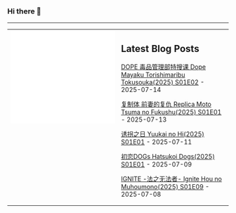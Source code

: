 ### Hi there 👋

<!--
**etng/etng** is a ✨ _special_ ✨ repository because its `README.md` (this file) appears on your GitHub profile.

Here are some ideas to get you started:

- 🔭 I’m currently working on ...
- 🌱 I’m currently learning ...
- 👯 I’m looking to collaborate on ...
- 🤔 I’m looking for help with ...
- 💬 Ask me about ...
- 📫 How to reach me: ...
- 😄 Pronouns: ...
- ⚡ Fun fact: ...
-->


---

<table>
<tr>
<td valign="top" width="50%">
<img src="metrics.svg" alt="Metric" />
</td>
<td valign="top" width="50%">

## Latest Blog Posts
<!-- blog start -->
[DOPE 毒品管理部特搜课 Dope Mayaku Torishimaribu Tokusouka(2025) S01E02](http://www.fanxinzhui.com/rr/2629#S01E02) - 2025-07-14

[复制体 前妻的复仇 Replica Moto Tsuma no Fukushu(2025) S01E01](http://www.fanxinzhui.com/rr/2633#S01E01) - 2025-07-13

[诱拐之日 Yuukai no Hi(2025) S01E01](http://www.fanxinzhui.com/rr/2632#S01E01) - 2025-07-11

[初恋DOGs Hatsukoi Dogs(2025) S01E01](http://www.fanxinzhui.com/rr/2630#S01E01) - 2025-07-09

[IGNITE -法之无法者- Ignite Hou no Muhoumono(2025) S01E09](http://www.fanxinzhui.com/rr/2621#S01E09) - 2025-07-08
<!-- blog end -->

</td></tr></table>

